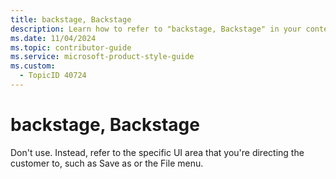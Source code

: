 ```yaml
---
title: backstage, Backstage
description: Learn how to refer to "backstage, Backstage" in your content.
ms.date: 11/04/2024
ms.topic: contributor-guide
ms.service: microsoft-product-style-guide
ms.custom:
  - TopicID 40724
---
```



# backstage, Backstage

Don't use. Instead, refer to the specific UI area that you're directing the customer to, such as Save as or the File menu.

